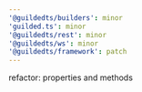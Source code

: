 ```yaml
---
'@guildedts/builders': minor
'guilded.ts': minor
'@guildedts/rest': minor
'@guildedts/ws': minor
'@guildedts/framework': patch
---
```


refactor: properties and methods
